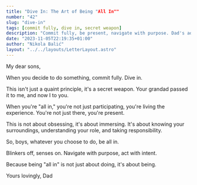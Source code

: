 ```yaml
---
title: "Dive In: The Art of Being "All In""
number: "42"
slug: "dive-in"
tags: [commit fully, dive in, secret weapon]
description: "Commit fully, be present, navigate with purpose. Dad's advice to his sons on the power of being "all in." A letter filled with wisdom and love."
date: "2023-11-05T22:19:35+01:00"
author: "Nikola Balić"
layout: "../../layouts/LetterLayout.astro"
---
```

My dear sons,

When you decide to do something, commit fully. Dive in. 

This isn't just a quaint principle, it's a secret weapon. Your grandad passed it to me, and now I to you.

When you're "all in," you're not just participating, you're living the experience. You're not just there, you're present.

This is not about obsessing, it's about immersing. It's about knowing your surroundings, understanding your role, and taking responsibility.

So, boys, whatever you choose to do, be all in. 

Blinkers off, senses on. Navigate with purpose, act with intent.

Because being "all in" is not just about doing, it's about being.

Yours lovingly,
Dad